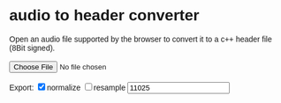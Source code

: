 <head>
<script>
window.AudioContext = window.AudioContext || window.webkitAudioContext;
var context = new AudioContext();

function audioBufferToText(audioBuffer, normalize, resample, sampleRate)
{
	var buffer = audioBuffer.getChannelData(0);
		
	if(audioBuffer.numberOfChannels > 1)
	{
		for(var c = 1; c < audioBuffer.numberOfChannels; c++)
		{
			var cb = audioBuffer.getChannelData(c);
			for(var i = 0; i < length; i++)
				buffer[i] += cb[i];
		}
	}
	
	if(resample)
	{
		var scale = audioBuffer.sampleRate / sampleRate;
		var length = Math.floor((buffer.length - 1) / scale); 
		var b = new Float32Array(length);
		for(var i = 0; i < length; i++)
		{
			p = Math.floor(i * scale);
			b[i] = buffer[p];
		}
		buffer = b;
	}
	else
		sampleRate = audioBuffer.sampleRate;
				
	var text = "const unsigned int sampleRate = " + sampleRate + ";\r\n";
	text += "const unsigned int sampleCount = " + buffer.length + ";\r\n";
	text += "const signed char samples[] = {"

	var max = 0;
	if(normalize)
		for(var i = 0; i < buffer.length; i++)
			max = Math.max(Math.abs(buffer[i]), max);
	if(max == 0) max = 1;
	for(var i = 0; i < buffer.length; i++)
	{
		if((i & 15) == 0) text += "\r\n";
		text += Math.round(buffer[i] / max * 127) + ", ";
	}	
	text += "};\r\n";
	return text;
}


function enrickSound(buffer)
{
	//if you are looking for this function.. sorry that was a gag
}

function convert(event)
{
	var audioBuffer = null;
	var reader = new FileReader();
	var file = event.target.files[0];
	reader.onload = function(){
	    context.decodeAudioData(reader.result, function(buffer) {
			var link = document.createElement("a");
			link.download = file.name.split('.', 1)[0] + ".h";
			link.href = URL.createObjectURL(new Blob(
			[audioBufferToText(buffer, document.getElementById("normalize").checked, document.getElementById("resample").checked, document.getElementById("samplerate").value)], {type: "text/plain"}));
			document.body.appendChild(document.createElement("br"));
			document.body.appendChild(link);
			link.innerHTML = link.download;
			link.click();
			//document.body.removeChild(link);
			event.target.value = "";
		}, function(){
			//error
		});
	}
	reader.readAsArrayBuffer(file);
}
</script>
</head>
<body style="font-family: arial">
<h1> audio to header converter</h1>
Open an audio file supported by the browser to convert it to a c++ header file (8Bit signed).<br><br>
<input type="file" onchange="convert(event)"><br><br>
Export: <input id="normalize" type="checkbox" checked>normalize <input id="resample" type="checkbox">resample <input id="samplerate" value="11025"><br>
</body></html>
